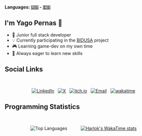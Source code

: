 #### Languages: [🇺🇸](README.md) - [🇪🇸](README.es.md)

## I'm Yago Pernas 👋

- 🌱 Junior full stack developer
- 💡 Currently participating in the [BIDUSA](https://www.profesorescooperantes.org/bidusa/index.html) project
- 🎮 Learning game-dev on my own time
- 🌟 Always eager to learn new skills

<!-- You can see my <strong>portfolio [here](https://github.com/Stiff-Rock/portfolio)</strong>. -->
  
## Social Links

<br>

<div align="center">

[![LinkedIn](https://img.shields.io/badge/LinkedIn-0077B5?style=for-the-badge&logo=linkedin&logoColor=white)](https://www.linkedin.com/in/yagopg/)
&nbsp;
[![X](https://img.shields.io/badge/X-000000?style=for-the-badge&logo=x&logoColor=white)](https://x.com/StiffRockos)
&nbsp;
[![itch.io](https://img.shields.io/badge/itch.io-FF4A00?style=for-the-badge&logo=itch.io&logoColor=white)](https://stiffrock.itch.io/)
&nbsp;
[![Email](https://img.shields.io/badge/Email-D14836?style=for-the-badge&logo=gmail&logoColor=white)](mailto:yaguitor@gmail.com)
&nbsp;
[![wakatime](https://wakatime.com/badge/user/e3419067-42c7-461f-8af4-4edf578186e4.svg?style=for-the-badge)](https://wakatime.com/@e3419067-42c7-461f-8af4-4edf578186e4)

</div>

## Programming Statistics

<br>

<div align="center">

![Top Languages](https://github-readme-stats.vercel.app/api/top-langs/?username=Stiff-Rock&layout=compact&theme=dark)
&nbsp;&nbsp;&nbsp;&nbsp; &nbsp;&nbsp;&nbsp;&nbsp;
[![Harlok's WakaTime stats](https://github-readme-stats.vercel.app/api/wakatime?username=StiffRock&layout=compact&theme=dark)](https://github.com/anuraghazra/github-readme-stats)

</div>
